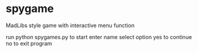 # spygame
MadLibs style game with interactive menu function

run python spygames.py to start
enter name
select option
yes to continue
no to exit program


